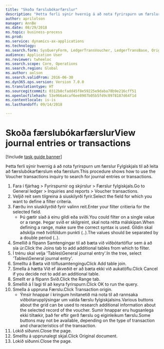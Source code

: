 ```yaml
--- 
title: "Skoða færslubókarfærslur"
description: "Þetta ferli sýnir hvernig á að nota fyrirspurn um færslur Fylgiskjals til að leita að færslubókarfærslum eða færslum."
author: aprilolson
manager: AnnBe
ms.date: 08/29/2018
ms.topic: business-process
ms.prod: 
ms.service: dynamics-ax-applications
ms.technology: 
ms.search.form: SysQueryForm, LedgerTransVoucher, LedgerTransBase, Originaldocuments
audience: Application User
ms.reviewer: twheeloc
ms.search.scope: Core, Operations
ms.search.region: Global
ms.author: aolson
ms.search.validFrom: 2016-06-30
ms.dyn365.ops.version: Version 7.0.0
ms.translationtype: HT
ms.sourcegitcommit: 0312b8cfadd45f8e59225e9daba78b9e216cff51
ms.openlocfilehash: 53e966a4caf6ee8907b05b5fd9c0978187d64f1d
ms.contentlocale: is-is
ms.lasthandoff: 09/14/2018

---
```

# <a name="view-journal-entries-or-transactions"></a><span data-ttu-id="d2241-103">Skoða færslubókarfærslur</span><span class="sxs-lookup"><span data-stu-id="d2241-103">View journal entries or transactions</span></span>

[!include [task guide banner](../../includes/task-guide-banner.md)]

<span data-ttu-id="d2241-104">Þetta ferli sýnir hvernig á að nota fyrirspurn um færslur Fylgiskjals til að leita að færslubókarfærslum eða færslum.</span><span class="sxs-lookup"><span data-stu-id="d2241-104">This procedure shows how to use the Voucher transactions inquiry to search for journal entries or transactions.</span></span>

1. <span data-ttu-id="d2241-105">Fara í fjárhag > Fyrirspurnir og skýrslur > Færslur fylgiskjals.</span><span class="sxs-lookup"><span data-stu-id="d2241-105">Go to General ledger > Inquiries and reports > Voucher transactions.</span></span>
2. <span data-ttu-id="d2241-106">Veljið reit sem tilgreina á síuskilyrði fyrir.</span><span class="sxs-lookup"><span data-stu-id="d2241-106">Select the field for which you want to define a filter criteria.</span></span>
3. <span data-ttu-id="d2241-107">Færðu inn síuskilyrðið fyrir valinn reit.</span><span class="sxs-lookup"><span data-stu-id="d2241-107">Enter your filter critieria for the selected field.</span></span>
    * <span data-ttu-id="d2241-108">Þú gætir síað á einu gildi eða sviði.</span><span class="sxs-lookup"><span data-stu-id="d2241-108">You could filter on a single value or a range.</span></span> <span data-ttu-id="d2241-109">Þegar svið er skilgreint, skal nota rétta málskipan.</span><span class="sxs-lookup"><span data-stu-id="d2241-109">When defining a range, make sure the correct syntax is used.</span></span> <span data-ttu-id="d2241-110">Gildin skal aðskilja með tvöföldum punkti (..).</span><span class="sxs-lookup"><span data-stu-id="d2241-110">The values should be separated by a double period (..).</span></span>  
4. <span data-ttu-id="d2241-111">Smellið á flipann Samtengingar til að bæta við viðbótartöflur sem á að sía úr.</span><span class="sxs-lookup"><span data-stu-id="d2241-111">Click the Joins tab to add additional tables from which to filter.</span></span>
5. <span data-ttu-id="d2241-112">Í trénu skal velja 'Tables\General journal entry'.</span><span class="sxs-lookup"><span data-stu-id="d2241-112">In the tree, select 'Tables\General journal entry'.</span></span>
6. <span data-ttu-id="d2241-113">Smelltu á Bæta við töflusamtengingu</span><span class="sxs-lookup"><span data-stu-id="d2241-113">Click Add table join.</span></span>
7. <span data-ttu-id="d2241-114">Smella á hætta Við ef ákveðið er að bæta ekki við aukatöflu.</span><span class="sxs-lookup"><span data-stu-id="d2241-114">Click Cancel if you decide not to add an additional table.</span></span>
8. <span data-ttu-id="d2241-115">Smellt er á flipann Svið.</span><span class="sxs-lookup"><span data-stu-id="d2241-115">Click the Range tab.</span></span>
9. <span data-ttu-id="d2241-116">Smellið á Í lagi til að keyra fyrirspurn.</span><span class="sxs-lookup"><span data-stu-id="d2241-116">Click OK to run the query.</span></span>
10. <span data-ttu-id="d2241-117">Smella á uppruna Færslu.</span><span class="sxs-lookup"><span data-stu-id="d2241-117">Click Transaction origin.</span></span>
    * <span data-ttu-id="d2241-118">Ýmsir hnappar í kringum hnitanetið má nota til að rannsaka viðbótarupplýsingar um valda færslu fylgiskjalsins.</span><span class="sxs-lookup"><span data-stu-id="d2241-118">Various buttons about the grid can be used to research additional information about the selected record of the voucher.</span></span> <span data-ttu-id="d2241-119">Sumir hnappar eru hugsanlega ekki tiltækir, það fer eftir gerð færslu og eiginleikum færslu.</span><span class="sxs-lookup"><span data-stu-id="d2241-119">Some buttons may not be available, depending on the type of transaction and characteristics of the transaction.</span></span>  
11. <span data-ttu-id="d2241-120">Lokið síðunni.</span><span class="sxs-lookup"><span data-stu-id="d2241-120">Close the page.</span></span>
12. <span data-ttu-id="d2241-121">Smelltu á upprunalegt skjal.</span><span class="sxs-lookup"><span data-stu-id="d2241-121">Click Original document.</span></span>
13. <span data-ttu-id="d2241-122">Lokið síðunni.</span><span class="sxs-lookup"><span data-stu-id="d2241-122">Close the page.</span></span>


